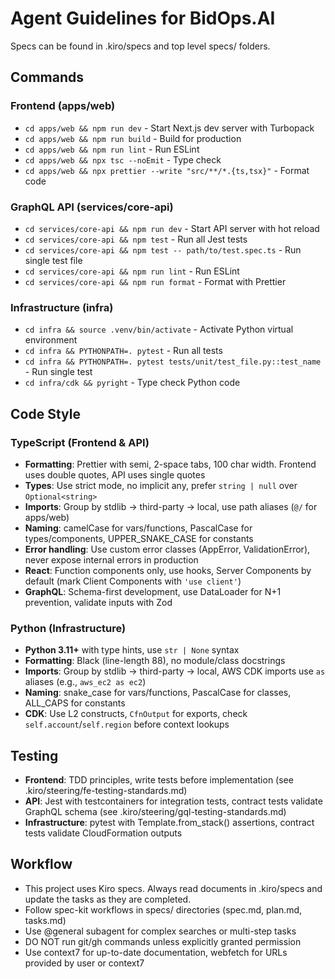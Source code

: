 # Agent Guidelines for BidOps.AI

Specs can be found in .kiro/specs and top level specs/ folders.

## Commands

### Frontend (apps/web)
- `cd apps/web && npm run dev` - Start Next.js dev server with Turbopack
- `cd apps/web && npm run build` - Build for production
- `cd apps/web && npm run lint` - Run ESLint
- `cd apps/web && npx tsc --noEmit` - Type check
- `cd apps/web && npx prettier --write "src/**/*.{ts,tsx}"` - Format code

### GraphQL API (services/core-api)
- `cd services/core-api && npm run dev` - Start API server with hot reload
- `cd services/core-api && npm test` - Run all Jest tests
- `cd services/core-api && npm test -- path/to/test.spec.ts` - Run single test file
- `cd services/core-api && npm run lint` - Run ESLint
- `cd services/core-api && npm run format` - Format with Prettier

### Infrastructure (infra)
- `cd infra && source .venv/bin/activate` - Activate Python virtual environment
- `cd infra && PYTHONPATH=. pytest` - Run all tests
- `cd infra && PYTHONPATH=. pytest tests/unit/test_file.py::test_name` - Run single test
- `cd infra/cdk && pyright` - Type check Python code

## Code Style

### TypeScript (Frontend & API)
- **Formatting**: Prettier with semi, 2-space tabs, 100 char width. Frontend uses double quotes, API uses single quotes
- **Types**: Use strict mode, no implicit any, prefer `string | null` over `Optional<string>`
- **Imports**: Group by stdlib → third-party → local, use path aliases (`@/` for apps/web)
- **Naming**: camelCase for vars/functions, PascalCase for types/components, UPPER_SNAKE_CASE for constants
- **Error handling**: Use custom error classes (AppError, ValidationError), never expose internal errors in production
- **React**: Function components only, use hooks, Server Components by default (mark Client Components with `'use client'`)
- **GraphQL**: Schema-first development, use DataLoader for N+1 prevention, validate inputs with Zod

### Python (Infrastructure)
- **Python 3.11+** with type hints, use `str | None` syntax
- **Formatting**: Black (line-length 88), no module/class docstrings
- **Imports**: Group by stdlib → third-party → local, AWS CDK imports use `as` aliases (e.g., `aws_ec2 as ec2`)
- **Naming**: snake_case for vars/functions, PascalCase for classes, ALL_CAPS for constants
- **CDK**: Use L2 constructs, `CfnOutput` for exports, check `self.account`/`self.region` before context lookups

## Testing
- **Frontend**: TDD principles, write tests before implementation (see .kiro/steering/fe-testing-standards.md)
- **API**: Jest with testcontainers for integration tests, contract tests validate GraphQL schema (see .kiro/steering/gql-testing-standards.md)
- **Infrastructure**: pytest with Template.from_stack() assertions, contract tests validate CloudFormation outputs

## Workflow
- This project uses Kiro specs. Always read documents in .kiro/specs and update the tasks as they are completed.
- Follow spec-kit workflows in specs/ directories (spec.md, plan.md, tasks.md)
- Use @general subagent for complex searches or multi-step tasks
- DO NOT run git/gh commands unless explicitly granted permission
- Use context7 for up-to-date documentation, webfetch for URLs provided by user or context7

